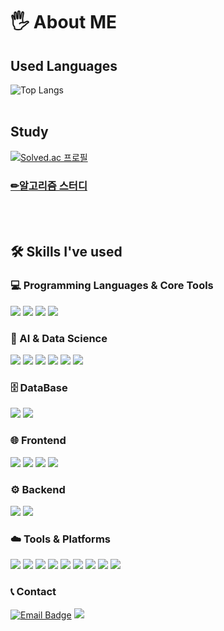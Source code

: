 # 🖐 About ME

## Used Languages
![Top Langs](https://github-readme-stats.vercel.app/api/top-langs/?username=Clear-head&layout=compact)
<br><br>
## Study
[![Solved.ac 프로필](http://mazassumnida.wtf/api/generate_badge?boj=wooim)](https://solved.ac/wooim)
<br>
### [✏알고리즘 스터디](https://github.com/nvmith/November)
<br><br>

## 🛠 Skills I've used
### 💻 Programming Languages & Core Tools
<p align="left">
  <img src="https://img.shields.io/badge/Python-3776AB?style=for-the-badge&logo=python&logoColor=white" />
  <img src="https://img.shields.io/badge/Java-ED8B00?style=for-the-badge&logo=openjdk&logoColor=white" />
  <img src="https://img.shields.io/badge/C-00599C?style=for-the-badge&logo=c&logoColor=white" />
  <img src="https://img.shields.io/badge/JavaScript-F7DF1E?style=for-the-badge&logo=javascript&logoColor=black" />
</p>

### 🤖 AI & Data Science  
<p align="left">
  <img src="https://img.shields.io/badge/TensorFlow-FF6F00?style=for-the-badge&logo=tensorflow&logoColor=white" />
  <img src="https://img.shields.io/badge/Keras-D00000?style=for-the-badge&logo=keras&logoColor=white" />
  <img src="https://img.shields.io/badge/Scikit--Learn-F7931E?style=for-the-badge&logo=scikit-learn&logoColor=white" />
  <img src="https://img.shields.io/badge/Numpy-013243?style=for-the-badge&logo=numpy&logoColor=white" />
  <img src="https://img.shields.io/badge/Pandas-150458?style=for-the-badge&logo=pandas&logoColor=white" />
  <img src="https://img.shields.io/badge/Matplotlib-11557C?style=for-the-badge&logo=python&logoColor=white" />
</p>


### 🗄 DataBase
<p align="left">
  <img src="https://img.shields.io/badge/MySQL-4479A1?style=for-the-badge&logo=mysql&logoColor=white" />
  <img src="https://img.shields.io/badge/MariaDB-003545?style=for-the-badge&logo=mariadb&logoColor=white" />
</p>

### 🌐 Frontend  
<p align="left">
  <img src="https://img.shields.io/badge/HTML5-E34F26?style=for-the-badge&logo=html5&logoColor=white" />
  <img src="https://img.shields.io/badge/CSS3-1572B6?style=for-the-badge&logo=css3&logoColor=white" />
  <img src="https://img.shields.io/badge/Thymeleaf-005F0F?style=for-the-badge&logo=Thymeleaf&logoColor=white">
  <img src="https://img.shields.io/badge/PYQt-%23217346.svg?style=for-the-badge&logo=Qt&logoColor=white">
</p>

### ⚙️ Backend  
<p align="left">
  <img src="https://img.shields.io/badge/SpringBoot-6DB33F?style=for-the-badge&logo=springboot&logoColor=white" />
  <img src="https://img.shields.io/badge/flask-%23000.svg?style=for-the-badge&logo=flask&logoColor=white" />
</p>

### ☁️ Tools & Platforms  
<p align="left">
  <img src="https://img.shields.io/badge/Git-F05032?style=for-the-badge&logo=git&logoColor=white" />
  <img src="https://img.shields.io/badge/GitHub-181717?style=for-the-badge&logo=github&logoColor=white" />
  <img src="https://img.shields.io/badge/Gitea-34495E?style=for-the-badge&logo=gitea&logoColor=5D9425" />
  <img src="https://img.shields.io/badge/Docker-2496ED?style=for-the-badge&logo=docker&logoColor=white" />
  <img src="https://img.shields.io/badge/Anaconda-44A833?style=for-the-badge&logo=anaconda&logoColor=white" />
  <img src="https://img.shields.io/badge/Linux-FCC624?style=for-the-badge&logo=linux&logoColor=black" />
  <img src="https://img.shields.io/badge/Ubuntu-E95420?style=for-the-badge&logo=ubuntu&logoColor=white" />
  <img src="https://img.shields.io/badge/AWS-232F3E?style=for-the-badge&logo=amazonwebservices&logoColor=white" />
  <img src="https://img.shields.io/badge/Google%20Colab-F9AB00?style=for-the-badge&logo=googlecolab&logoColor=white" />
</p>

### 📞 Contact
[![Email Badge](https://img.shields.io/badge/Gmail-huni032285@gmail.com-green?style=for-the-badge&logo=gmail&logoColor=FFFFFF&labelColor=3A3B3C&color=62F1CD)](mailto:huni032285@gmail.com)
<a href="https://problems.tistory.com/"><img src="https://img.shields.io/badge/tistory-E74C3C?style=for-the-badge&logo=tistory&logoColor=white&link=https://problems.tistory.com/"/></a> 

